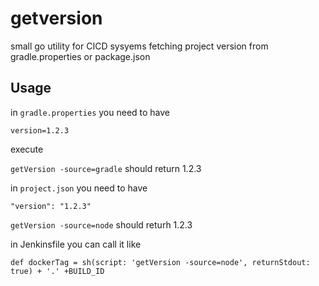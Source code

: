 # getversion
small go utility for CICD sysyems fetching project version from gradle.properties or package.json


## Usage
in `gradle.properties` you need to have 

`version=1.2.3`

execute

`getVersion -source=gradle` should return 1.2.3

in `project.json` you need to have 

`"version": "1.2.3"`


`getVersion -source=node` should returh 1.2.3


in Jenkinsfile you can call it like 

`def dockerTag = sh(script: 'getVersion -source=node', returnStdout: true) + '.' +BUILD_ID`
